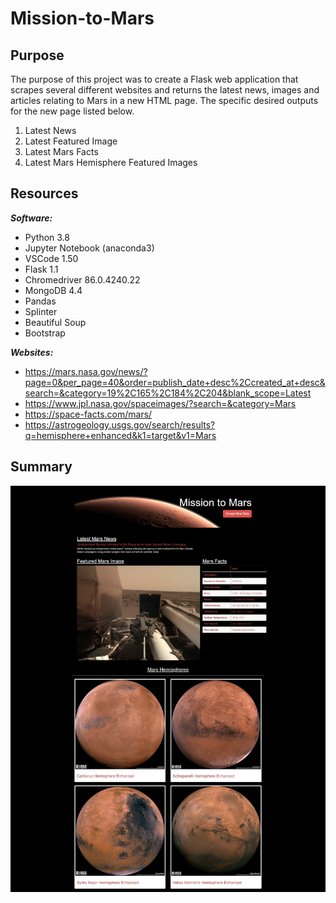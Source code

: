 # Mission-to-Mars

## Purpose
The purpose of this project was to create a Flask web application that scrapes several different websites and returns the latest news, images and articles relating to Mars in a new HTML page.  The specific desired outputs for the new page listed below.

1. Latest News 
2. Latest Featured Image
3. Latest Mars Facts
4. Latest Mars Hemisphere Featured Images

## Resources
***Software:***
- Python 3.8
- Jupyter Notebook (anaconda3)
- VSCode 1.50
- Flask 1.1 
- Chromedriver 86.0.4240.22
- MongoDB 4.4 
- Pandas
- Splinter
- Beautiful Soup
- Bootstrap

***Websites:***
- https://mars.nasa.gov/news/?page=0&per_page=40&order=publish_date+desc%2Ccreated_at+desc&search=&category=19%2C165%2C184%2C204&blank_scope=Latest</br>
- https://www.jpl.nasa.gov/spaceimages/?search=&category=Mars</br>
- https://space-facts.com/mars/</br>
- https://astrogeology.usgs.gov/search/results?q=hemisphere+enhanced&k1=target&v1=Mars</br>

## Summary

![screenshot](screenshot.png)
